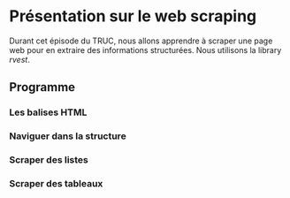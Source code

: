 # Présentation sur le web scraping

Durant cet épisode du TRUC, nous allons apprendre à scraper une page web pour en extraire des informations structurées. Nous utilisons la library *rvest*.

## Programme

### Les balises HTML

### Naviguer dans la structure

### Scraper des listes

### Scraper des tableaux
